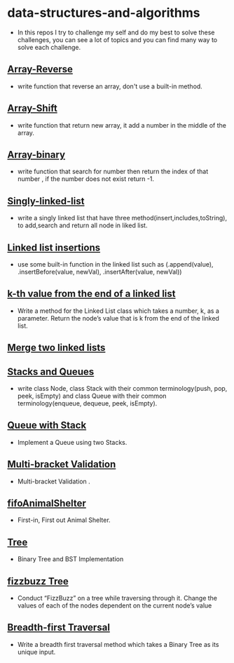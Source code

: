 # data-structures-and-algorithms
  - In this repos I try to challenge my self and do my best to solve these challenges, you can see a lot of topics and you can find many way to solve each challenge.

## [Array-Reverse](./challenges/arrayReverse/array-reverse.js)
   - write function that reverse an array, don't use a built-in method.
## [Array-Shift](./challenges/arrayShift/array-shift.js)
   - write function that return new array, it add a number in the middle of the array.
## [Array-binary](./challenges/arrayBinarySearch/array-binary-search.js)
   - write function that search for number then return the index of that number , if the number does not exist return -1.
## [Singly-linked-list](./challenges/Data-Structure/linkedList/linked-list.js)
   - write a singly linked list that have three method(insert,includes,toString), to add,search and return all node in liked list.
## [Linked list insertions](./challenges/Data-Structure/linkedList/linked-list.js)
   - use some built-in function in the linked list such as (.append(value), .insertBefore(value, newVal), .insertAfter(value, newVal))
## [k-th value from the end of a linked list](./challenges/Data-Structure/linkedList/linked-list.js)
  - Write a method for the Linked List class which takes a number, k, as a parameter. Return the node’s value that is k from the end of the linked list. 

## [Merge two linked lists](./challenges/Data-Structure/llMerge/ll-merge.js)

## [Stacks and Queues](./challenges/Data-Structure/stacksAndQueues/stacks-and-queues.js)
  - write class Node, class Stack with their common terminology(push, pop, peek, isEmpty) and class Queue with their common terminology(enqueue, dequeue, peek, isEmpty).

## [ Queue with Stack ](./challenges/Data-Structure/queueWithStacks/queue-with-stacks.js)
  - Implement a Queue using two Stacks.

## [ Multi-bracket Validation ](./challenges/multiBracketValidation/multi-bracket-validation.js)
  - Multi-bracket Validation .

## [ fifoAnimalShelter ](https://github.com/amal-401-advanced-javascript/data-structures-and-algorithms/blob/master/challenges/Data-Structures/fifoAnimalShelter/fifo-animal-shelter.js )
  - First-in, First out Animal Shelter.

## [  Tree ](https://github.com/amal-401-advanced-javascript/data-structures-and-algorithms/blob/master/challenges/Data-Structures/tree/tree.js)
  -  Binary Tree and BST Implementation

## [ fizzbuzz Tree ](https://github.com/amal-401-advanced-javascript/data-structures-and-algorithms/blob/master/challenges/Data-Structures/fizzBuzzTree/fizz-buzz-tree.js)
  -  Conduct “FizzBuzz” on a tree while traversing through it. Change the values of each of the nodes dependent on the current node’s value

## [ Breadth-first Traversal ](https://github.com/amal-401-advanced-javascript/data-structures-and-algorithms/blob/master/challenges/Data-Structures/tree/tree.js)
  -  Write a breadth first traversal method which takes a Binary Tree as its unique input.


